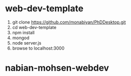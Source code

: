 # web-dev-template

1. git clone https://github.com/monabiyan/PhDDesktop.git
1. cd web-dev-template
1. npm install
1. mongod
1. node server.js
1. browse to localhost:3000
# nabian-mohsen-webdev
